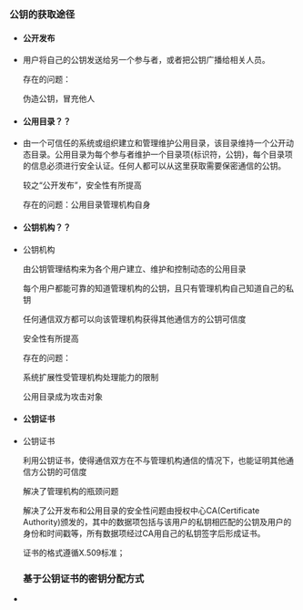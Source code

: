 ### 公钥的获取途径

* #### 公开发布
* 用户将自己的公钥发送给另一个参与者，或者把公钥广播给相关人员。

  存在的问题：

  伪造公钥，冒充他人

* #### 公用目录？？
* 由一个可信任的系统或组织建立和管理维护公用目录，该目录维持一个公开动态目录。公用目录为每个参与者维护一个目录项{标识符，公钥}，每个目录项的信息必须进行安全认证。任何人都可以从这里获取需要保密通信的公钥。

  较之“公开发布”，安全性有所提高

  存在的问题：公用目录管理机构自身

* #### 公钥机构？？
* 公钥机构

  由公钥管理结构来为各个用户建立、维护和控制动态的公用目录

  每个用户都能可靠的知道管理机构的公钥，且只有管理机构自己知道自己的私钥

  任何通信双方都可以向该管理机构获得其他通信方的公钥可信度

  安全性有所提高

  存在的问题：

  系统扩展性受管理机构处理能力的限制

  公用目录成为攻击对象

* #### 公钥证书
* 公钥证书

  利用公钥证书，使得通信双方在不与管理机构通信的情况下，也能证明其他通信方公钥的可信度

  解决了管理机构的瓶颈问题

  解决了公开发布和公用目录的安全性问题由授权中心CA\(Certificate Authority\)颁发的，其中的数据项包括与该用户的私钥相匹配的公钥及用户的身份和时间戳等，所有数据项经过CA用自己的私钥签字后形成证书。

  证书的格式遵循X.509标准；

  ### 基于公钥证书的密钥分配方式

* 




